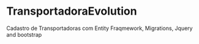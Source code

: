# TransportadoraEvolution
Cadastro de Transportadoras com Entity Fraqmework, Migrations, Jquery and bootstrap
